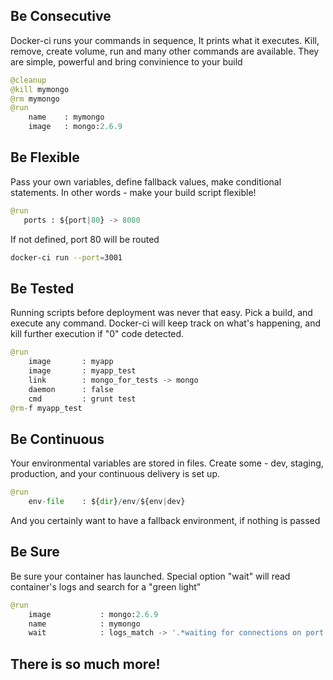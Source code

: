 ## Be Consecutive

Docker-ci runs your commands in sequence, It prints what it executes. Kill, remove, create volume, run and many other commands are available. They are simple, powerful and bring convinience to your build

```python
@cleanup
@kill mymongo
@rm mymongo
@run
	name	: mymongo
	image   : mongo:2.6.9
```


## Be Flexible

Pass your own variables, define fallback values, make conditional statements. In other words - make your build script flexible!

```python
@run 
   ports : ${port|80} -> 8080
```

If not defined, port 80 will be routed

```bash
docker-ci run --port=3001
```

## Be Tested

Running scripts before deployment was never that easy. Pick a build, and execute any command.
Docker-ci will keep track on what's happening, and kill further execution if "0" code detected.

```python
@run
	image 		: myapp
	image 		: myapp_test
	link  		: mongo_for_tests -> mongo
	daemon 		: false
	cmd 		: grunt test
@rm-f myapp_test
```


## Be Continuous


Your environmental variables are stored in files. Create some - dev, staging, production, and your continuous delivery is set up. 

```python
@run
	env-file 	: ${dir}/env/${env|dev}
```

And you certainly want to have a fallback environment, if nothing is passed


## Be Sure


Be sure your container has launched. Special option "wait" will read container's logs and search for a "green light"

```python
@run 
	image 			: mongo:2.6.9
	name  			: mymongo
 	wait    		: logs_match -> '.*waiting for connections on port 27017.*'
```



## There is so much more!





